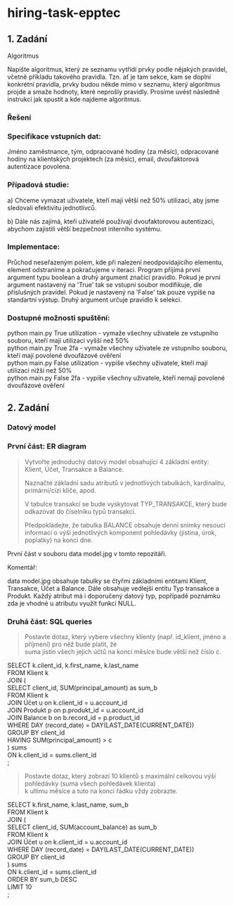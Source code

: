 # hiring-task-epptec

## 1. Zadání
Algoritmus

Napište algoritmus, který ze seznamu vytřídí prvky podle nějakých pravidel,
včetně příkladu takového pravidla. Tzn. ať je tam sekce, kam se doplní konkrétní pravidla,
prvky budou někde mimo v seznamu, který algoritmus projde a smaže hodnoty, které neprošly pravidly.
Prosíme uvést následně instrukci jak spustit a kde najdeme algoritmus.

### Řešení

### Specifikace vstupních dat:

Jméno zaměstnance, tým, odpracované hodiny (za měsíc), odpracované hodiny na klientských projektech (za měsíc), email,
dvoufaktorová autentizace povolena.

### Případová studie:

a) Chceme vymazat uživatele, kteří mají větší než 50% utilizaci, aby jsme sledovali efektivitu jednotlivců.

b) Dále nás zajímá, kteří uživatelé používají dvoufaktorovou autentizaci, abychom zajistili větší bezpečnost interního systému.

### Implementace:

Průchod neseřazeným polem, kde při nalezení neodpovídajícího elementu, element odstraníme a pokračujeme v iteraci. Program příjímá první
argument typu boolean a druhý argument značící pravidlo. Pokud je první argument nastavený na 'True' tak se vstupní soubor modifikuje,
dle příslušných pravidel. Pokud je nastavený na 'False' tak pouze vypíše na standartní výstup. Druhý argument určuje pravidlo k selekci.

### Dostupné možnosti spuštění:

python main.py True utilization - vymaže všechny uživatele ze vstupního souboru, kteří mají utilizaci vyšší než 50%\
python main.py True 2fa - vymaže všechny uživatele ze vstupního souboru, kteří mají povolené dvoufázové ověření\
python main.py False utilization - vypíše všechny uživatele, kteří mají utilizaci nižší než 50%\
python main.py False 2fa - vypíše všechny uživatele, kteří nemají povolené dvoufázové ověření


## 2. Zadání

### Datový model

### První část: ER diagram

> Vytvořte jednoduchý datový model obsahující 4 základní entity: Klient, Účet, Transakce a Balance.
>
> Naznačte základní sadu atributů v jednotlivých tabulkách, kardinalitu, primární/cizí klíče, apod.
>
> V tabulce transakcí se bude vyskytovat TYP_TRANSAKCE, který bude odkazovat do číselníku typů transakcí.
>
> Předpokládejte, že tabulka BALANCE obsahuje denní snímky nesoucí informaci o výši jednotlivých komponent pohledávky (jistina, úrok, poplatky) na konci dne.

První část v souboru data model.jpg v tomto repozitáři.

Komentář:

data model.jpg obsahuje tabulky se čtyřmi základními entitami Klient, Transakce, Účet a Balance. Dále obsahuje vedlejší entitu Typ transakce a Produkt. Každý atribut má i doporučený datový typ, popřípadě poznámku zda je vhodné u atributu využít funkci NULL.

### Druhá část: SQL queries

> Postavte dotaz, který vybere všechny klienty (např. id_klient, jméno a příjmení) pro něž bude platit, že\
> suma jistin všech jejich účtů na konci měsíce bude větší než číslo c.

SELECT k.client_id, k.first_name, k.last_name\
FROM Klient k\
JOIN (\
  SELECT client_id, SUM(principal_amount) as sum_b\
  FROM Klient k\
  JOIN Účet u on k.client_id = u.account_id\
  JOIN Produkt p on p.produkt_id = u.account_id\
  JOIN Balance b on b.record_id = p.product_id\
  WHERE DAY (record_date) = DAY(LAST_DATE(CURRENT_DATE))\
  GROUP BY client_id\
  HAVING SUM(principal_amount) > c\
) sums\
ON k.client_id = sums.client_id\
;

> Postavte dotaz, který zobrazí 10 klientů s maximální celkovou výší pohledávky (suma všech pohledávek klienta)\
> k ultimu měsíce a tuto na konci řádku vždy zobrazte.

SELECT k.first_name, k.last_name, sum_b\
FROM Klient k\
JOIN (\
  SELECT client_id, SUM(account_balance) as sum_b\
  FROM Klient k\
  JOIN Účet u on k.client_id = u.account_id\
  WHERE DAY (record_date) = DAY(LAST_DATE(CURRENT_DATE))\
  GROUP BY client_id\
) sums\
ON k.client_id = sums.client_id\
ORDER BY sum_b DESC\
LIMIT 10\
;